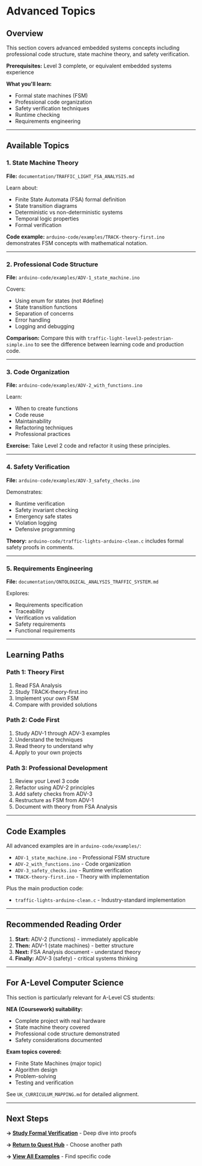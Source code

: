 # Advanced Topics

## Overview

This section covers advanced embedded systems concepts including professional code structure, state machine theory, and safety verification.

**Prerequisites:** Level 3 complete, or equivalent embedded systems experience

**What you'll learn:**
- Formal state machines (FSM)
- Professional code organization
- Safety verification techniques
- Runtime checking
- Requirements engineering

---

## Available Topics

### 1. State Machine Theory

**File:** `documentation/TRAFFIC_LIGHT_FSA_ANALYSIS.md`

Learn about:
- Finite State Automata (FSA) formal definition
- State transition diagrams
- Deterministic vs non-deterministic systems
- Temporal logic properties
- Formal verification

**Code example:** `arduino-code/examples/TRACK-theory-first.ino` demonstrates FSM concepts with mathematical notation.

---

### 2. Professional Code Structure

**File:** `arduino-code/examples/ADV-1_state_machine.ino`

Covers:
- Using enum for states (not #define)
- State transition functions
- Separation of concerns
- Error handling
- Logging and debugging

**Comparison:** Compare this with `traffic-light-level3-pedestrian-simple.ino` to see the difference between learning code and production code.

---

### 3. Code Organization

**File:** `arduino-code/examples/ADV-2_with_functions.ino`

Learn:
- When to create functions
- Code reuse
- Maintainability
- Refactoring techniques
- Professional practices

**Exercise:** Take Level 2 code and refactor it using these principles.

---

### 4. Safety Verification

**File:** `arduino-code/examples/ADV-3_safety_checks.ino`

Demonstrates:
- Runtime verification
- Safety invariant checking
- Emergency safe states
- Violation logging
- Defensive programming

**Theory:** `arduino-code/traffic-lights-arduino-clean.c` includes formal safety proofs in comments.

---

### 5. Requirements Engineering

**File:** `documentation/ONTOLOGICAL_ANALYSIS_TRAFFIC_SYSTEM.md`

Explores:
- Requirements specification
- Traceability
- Verification vs validation
- Safety requirements
- Functional requirements

---

## Learning Paths

### Path 1: Theory First
1. Read FSA Analysis
2. Study TRACK-theory-first.ino
3. Implement your own FSM
4. Compare with provided solutions

### Path 2: Code First
1. Study ADV-1 through ADV-3 examples
2. Understand the techniques
3. Read theory to understand why
4. Apply to your own projects

### Path 3: Professional Development
1. Review your Level 3 code
2. Refactor using ADV-2 principles
3. Add safety checks from ADV-3
4. Restructure as FSM from ADV-1
5. Document with theory from FSA Analysis

---

## Code Examples

All advanced examples are in `arduino-code/examples/`:
- `ADV-1_state_machine.ino` - Professional FSM structure
- `ADV-2_with_functions.ino` - Code organization
- `ADV-3_safety_checks.ino` - Runtime verification
- `TRACK-theory-first.ino` - Theory with implementation

Plus the main production code:
- `traffic-lights-arduino-clean.c` - Industry-standard implementation

---

## Recommended Reading Order

1. **Start:** ADV-2 (functions) - immediately applicable
2. **Then:** ADV-1 (state machines) - better structure
3. **Next:** FSA Analysis document - understand theory
4. **Finally:** ADV-3 (safety) - critical systems thinking

---

## For A-Level Computer Science

This section is particularly relevant for A-Level CS students:

**NEA (Coursework) suitability:**
- Complete project with real hardware
- State machine theory covered
- Professional code structure demonstrated
- Safety considerations documented

**Exam topics covered:**
- Finite State Machines (major topic)
- Algorithm design
- Problem-solving
- Testing and verification

See `UK_CURRICULUM_MAPPING.md` for detailed alignment.

---

## Next Steps

**→ [Study Formal Verification](documentation/ONTOLOGICAL_ANALYSIS_TRAFFIC_SYSTEM.md)** - Deep dive into proofs

**→ [Return to Quest Hub](QUEST_START.md)** - Choose another path

**→ [View All Examples](arduino-code/CODE_EXAMPLES_INDEX.md)** - Find specific code